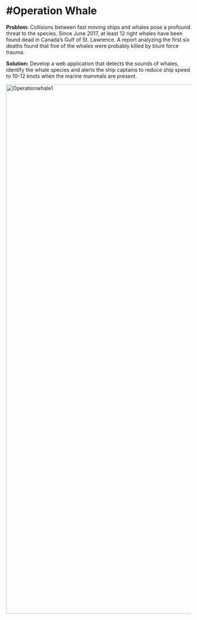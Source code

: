 # #Operation Whale

**Problem:** Collisions between fast moving ships and whales pose a profound threat to the species. Since June 2017, at least 12 right whales have been found dead in Canada’s Gulf of St. Lawrence. A report analyzing the first six deaths found that five of the whales were probably killed by blunt force trauma.

**Solution:** Develop a web application that detects the sounds of whales, identify the whale species and alerts the ship captains to reduce ship speed to 10-12 knots when the marine mammals are present.


<img width="1440" alt="Operationwhale1" src="https://user-images.githubusercontent.com/60254740/231953712-8037dd84-09b0-4ac5-a9f3-61f884f93f3a.png">
